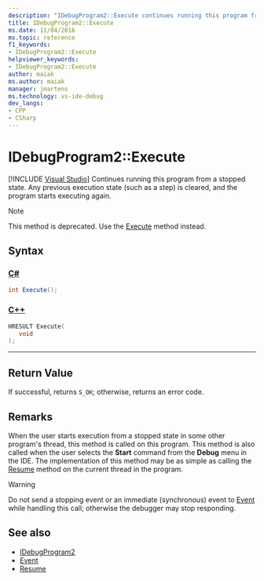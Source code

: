 ```yaml
---
description: "IDebugProgram2::Execute continues running this program from a stopped state. Any previous execution state (such as a step) is cleared, and the program starts executing again."
title: IDebugProgram2::Execute
ms.date: 11/04/2016
ms.topic: reference
f1_keywords:
- IDebugProgram2::Execute
helpviewer_keywords:
- IDebugProgram2::Execute
author: maiak
ms.author: maiak
manager: jmartens
ms.technology: vs-ide-debug
dev_langs:
- CPP
- CSharp
---
```

# IDebugProgram2::Execute

 [!INCLUDE [Visual Studio](~/includes/applies-to-version/vs-windows-only.md)]
Continues running this program from a stopped state. Any previous execution state (such as a step) is cleared, and the program starts executing again.

> [!NOTE]
> This method is deprecated. Use the [Execute](../../../extensibility/debugger/reference/idebugprocess3-execute.md) method instead.

## Syntax

### [C#](#tab/csharp)
```csharp
int Execute();
```
### [C++](#tab/cpp)
```cpp
HRESULT Execute(
   void
);
```
---

## Return Value
 If successful, returns `S_OK`; otherwise, returns an error code.

## Remarks
 When the user starts execution from a stopped state in some other program's thread, this method is called on this program. This method is also called when the user selects the **Start** command from the **Debug** menu in the IDE. The implementation of this method may be as simple as calling the [Resume](../../../extensibility/debugger/reference/idebugthread2-resume.md) method on the current thread in the program.

> [!WARNING]
> Do not send a stopping event or an immediate (synchronous) event to [Event](../../../extensibility/debugger/reference/idebugeventcallback2-event.md) while handling this call; otherwise the debugger may stop responding.

## See also
- [IDebugProgram2](../../../extensibility/debugger/reference/idebugprogram2.md)
- [Event](../../../extensibility/debugger/reference/idebugeventcallback2-event.md)
- [Resume](../../../extensibility/debugger/reference/idebugthread2-resume.md)
